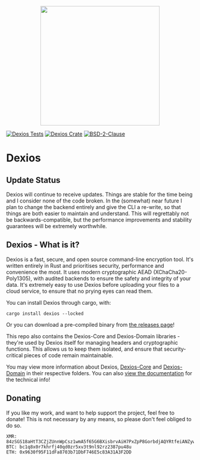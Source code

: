 <p align="center">
  <img src="https://github.com/brxken128/dexios/raw/master/assets/long-logo.png" width="320" />
</p>

[![Dexios Tests](https://img.shields.io/github/actions/workflow/status/brxken128/dexios/dexios-tests.yml?branch=master&label=tests&style=flat-square)](https://github.com/brxken128/dexios/actions/workflows/dexios-tests.yml)
[![Dexios Crate](https://img.shields.io/crates/v/dexios.svg?style=flat-square)](https://lib.rs/crates/dexios)
[![BSD-2-Clause](https://img.shields.io/badge/License-BSD_2--Clause-blue.svg?style=flat-square)](https://opensource.org/licenses/BSD-2-Clause)

# Dexios

## Update Status

Dexios will continue to receive updates. Things are stable for the time being and I consider none of the code broken. In the (somewhat) near future I plan to change the backend entirely and give the CLI a re-write, so that things are both easier to maintain and understand. This will regrettably not be backwards-compatible, but the performance improvements and stability guarantees will be extremely worthwhile.

## Dexios - What is it?

Dexios is a fast, secure, and open source command-line encryption tool. It's written entirely in Rust and prioritises security, performance and convenience
the most. It uses modern cryptographic AEAD (XChaCha20-Poly1305),
with audited backends to ensure the safety and integrity of your data. It's extremely easy to use Dexios before uploading your files to a cloud service, to ensure that no prying eyes can read them.

You can install Dexios through cargo, with:

```
cargo install dexios --locked
```

Or you can download a pre-compiled binary from [the releases page](https://github.com/brxken128/dexios/releases)!

This repo also contains the Dexios-Core and Dexios-Domain libraries - they're used by Dexios itself for managing headers and cryptographic functions. This allows us to keep them isolated, and ensure that security-critical pieces of code remain maintainable.

You may view more information about Dexios, [Dexios-Core](https://docs.rs/dexios-core/latest/dexios_core/) and [Dexios-Domain](https://docs.rs/dexios-domain/latest/dexios_domain/) in their respective folders. You can also [view the documentation](https://brxken128.github.io/dexios/) for the technical info!

## Donating

If you like my work, and want to help support the project, feel free to donate! This is not necessary by any means, so please don't feel obliged to do so.

```
XMR: 84zSGS18aHtT3CZjZUnnWpCsz1wmA5f65G6BXisbrvAiH7PxZpP8GorbdjAQYRtfeiANZywwUPjZcHu8eXJeWdafJQFK46G
BTC: bc1q8x0r7khrfj40qd0zr5xv3t9nl92rz2387pu48u
ETH: 0x9630f95F11dFa8703b71DbF746E5c83A31A3F2DD
```
